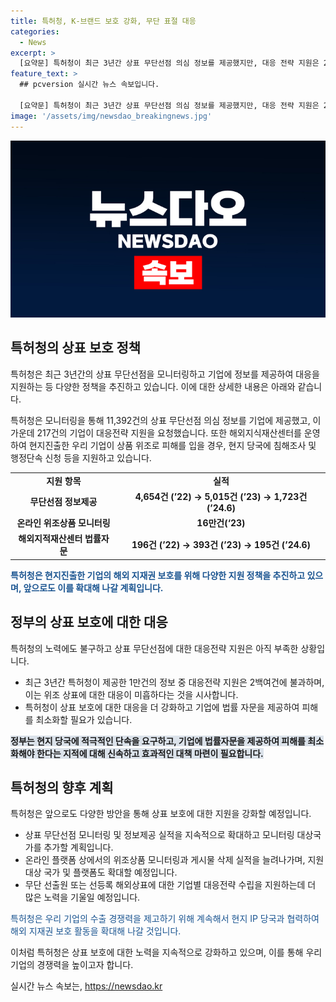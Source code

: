 ```yaml
---
title: 특허청, K-브랜드 보호 강화, 무단 표절 대응
categories:
  - News
excerpt: >
  [요약문] 특허청이 최근 3년간 상표 무단선점 의심 정보를 제공했지만, 대응 전략 지원은 217건에 불과하다. 하지만 특허청은 해외지식재산센터를 통해 현지 당국에 침해조사 및 행정단속 신청, 법률 자문 등의 지원을 제공하고 있으며, 무단선점 정보제공 및 온라인 위조상품 유통차단을 확대하고 있다고 발표했다. 또한, 앞으로도 우리 기업의 해외 지재권 보호를 위해 노력할 계획이다.
feature_text: >
  ## pcversion 실시간 뉴스 속보입니다.

  [요약문] 특허청이 최근 3년간 상표 무단선점 의심 정보를 제공했지만, 대응 전략 지원은 217건에 불과하다. 하지만 특허청은 해외지식재산센터를 통해 현지 당국에 침해조사 및 행정단속 신청, 법률 자문 등의 지원을 제공하고 있으며, 무단선점 정보제공 및 온라인 위조상품 유통차단을 확대하고 있다고 발표했다. 또한, 앞으로도 우리 기업의 해외 지재권 보호를 위해 노력할 계획이다.
image: '/assets/img/newsdao_breakingnews.jpg'
---
```


<p><img src="/assets/img/newsdao_breakingnews.jpg" alt="pcversion 속보" /></p>

<h2 data-ke-size="size26">특허청의 상표 보호 정책</h2>

<p>특허청은 최근 3년간의 상표 무단선점을 모니터링하고 기업에 정보를 제공하여 대응을 지원하는 등 다양한 정책을 추진하고 있습니다. 이에 대한 상세한 내용은 아래와 같습니다.</p>

<p data-ke-size="size16">특허청은 모니터링을 통해 11,392건의 상표 무단선점 의심 정보를 기업에 제공했고, 이 가운데 217건의 기업이 대응전략 지원을 요청했습니다. 또한 해외지식재산센터를 운영하여 현지진출한 우리 기업이 상품 위조로 피해를 입을 경우, 현지 당국에 침해조사 및 행정단속 신청 등을 지원하고 있습니다.</p>

<table>
  <tr>
    <td style="text-align: center; height: 17px;"><b>지원 항목</b></td>
    <td style="text-align: center; height: 17px;"><b>실적</b></td>
  </tr>
  <tr>
    <td style="text-align: center; height: 17px;"><b>무단선점 정보제공</b></td>
    <td style="text-align: center; height: 17px;"><b>4,654건 (’22) → 5,015건 (’23) → 1,723건 (’24.6)</b></td>
  </tr>
  <tr>
    <td style="text-align: center; height: 17px;"><b>온라인 위조상품 모니터링</b></td>
    <td style="text-align: center; height: 17px;"><b>16만건(‘23)</b></td>
  </tr>
  <tr>
    <td style="text-align: center; height: 17px;"><b>해외지적재산센터 법률자문</b></td>
    <td style="text-align: center; height: 17px;"><b>196건 (’22) → 393건 (’23) → 195건 (’24.6)</b></td>
  </tr>
</table>

<p><b><span style="color: #1a5490;">특허청은 현지진출한 기업의 해외 지재권 보호를 위해 다양한 지원 정책을 추진하고 있으며, 앞으로도 이를 확대해 나갈 계획입니다.</span></b></p>

<h2 data-ke-size="size26">정부의 상표 보호에 대한 대응</h2>

<p>특허청의 노력에도 불구하고 상표 무단선점에 대한 대응전략 지원은 아직 부족한 상황입니다.</p>

<ul>
  <li>최근 3년간 특허청이 제공한 1만건의 정보 중 대응전략 지원은 2백여건에 불과하며, 이는 위조 상표에 대한 대응이 미흡하다는 것을 시사합니다.</li>
  <li>특허청이 상표 보호에 대한 대응을 더 강화하고 기업에 법률 자문을 제공하여 피해를 최소화할 필요가 있습니다.</li>
</ul>

<p><b><span style="background-color: #21538527;">정부는 현지 당국에 적극적인 단속을 요구하고, 기업에 법률자문을 제공하여 피해를 최소화해야 한다는 지적에 대해 신속하고 효과적인 대책 마련이 필요합니다.</span></b></p>

<h2 data-ke-size="size26">특허청의 향후 계획</h2>

<p>특허청은 앞으로도 다양한 방안을 통해 상표 보호에 대한 지원을 강화할 예정입니다.</p>

<ul>
  <li>상표 무단선점 모니터링 및 정보제공 실적을 지속적으로 확대하고 모니터링 대상국가를 추가할 계획입니다.</li>
  <li>온라인 플랫폼 상에서의 위조상품 모니터링과 게시물 삭제 실적을 늘려나가며, 지원대상 국가 및 플랫폼도 확대할 예정입니다.</li>
  <li>무단 선출원 또는 선등록 해외상표에 대한 기업별 대응전략 수립을 지원하는데 더 많은 노력을 기울일 예정입니다.</li>
</ul>

<p data-ke-size="size16"><span style="color: #1a5490;">특허청은 우리 기업의 수출 경쟁력을 제고하기 위해 계속해서 현지 IP 당국과 협력하여 해외 지재권 보호 활동을 확대해 나갈 것입니다.</span></p>

<p>이처럼 특허청은 상표 보호에 대한 노력을 지속적으로 강화하고 있으며, 이를 통해 우리 기업의 경쟁력을 높이고자 합니다.</p>
실시간 뉴스 속보는, <a href="https://newsdao.kr" rel="dofollow">https://newsdao.kr</a>


